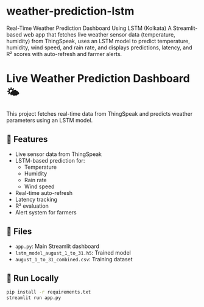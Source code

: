# weather-prediction-lstm
Real-Time Weather Prediction Dashboard Using LSTM (Kolkata) A Streamlit-based web app that fetches live weather sensor data (temperature, humidity) from ThingSpeak, uses an LSTM model to predict temperature, humidity, wind speed, and rain rate, and displays predictions, latency, and R² scores with auto-refresh and farmer alerts.
# Live Weather Prediction Dashboard 🌤️

This project fetches real-time data from ThingSpeak and predicts weather parameters using an LSTM model.

## 🔧 Features
- Live sensor data from ThingSpeak
- LSTM-based prediction for:
  - Temperature
  - Humidity
  - Rain rate
  - Wind speed
- Real-time auto-refresh
- Latency tracking
- R² evaluation
- Alert system for farmers

## 📁 Files
- `app.py`: Main Streamlit dashboard
- `lstm_model_august_1_to_31.h5`: Trained model
- `august_1_to_31_combined.csv`: Training dataset

## 🚀 Run Locally
```bash
pip install -r requirements.txt
streamlit run app.py
